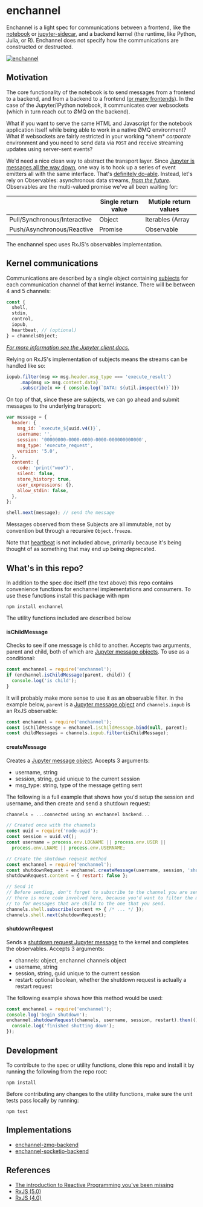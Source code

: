# enchannel

Enchannel is a light spec for communications between a frontend, like the [notebook](https://github.com/jupyter/notebook) or [jupyter-sidecar](https://github.com/nteract/jupyter-sidecar), and a backend kernel (the runtime, like Python, Julia, or R).  Enchannel does not specify how the communications are constructed or destructed.

[![enchannel](https://cloud.githubusercontent.com/assets/836375/12282043/b19bb16e-b960-11e5-8661-ce2111ec0417.png)](https://cloud.githubusercontent.com/assets/836375/12282043/b19bb16e-b960-11e5-8661-ce2111ec0417.png)

## Motivation

The core functionality of the notebook is to send messages from a frontend to a backend, and from a backend to a frontend ([or many frontends](https://github.com/nteract/jupyter-sidecar)). In the case of the Jupyter/IPython notebook, it communicates over websockets (which in turn reach out to ØMQ on the backend).

What if you want to serve the same HTML and Javascript for the notebook application itself while being able to work in a native ØMQ environment? What if websockets are fairly restricted in your working \*ahem\* *corporate* environment and you need to send data via `POST` and receive streaming updates using server-sent events?

We'd need a nice clean way to abstract the transport layer. Since [Jupyter is messages all the way down](http://jupyter-client.readthedocs.org/en/latest/messaging.html), one way is to hook up a series of event emitters all with the same interface. That's [definitely do-able](https://github.com/nteract/jupyter-transport-wrapper). Instead, let's rely on Observables: asynchronous data streams, [*from the future*](https://zenparsing.github.io/es-observable/). Observables are the multi-valued promise we've all been waiting for:

|                              | Single return value | Mutiple return values                  |
| ---------------------------- | ------------------- | -------------------------------------- |
| Pull/Synchronous/Interactive | Object              | Iterables (Array | Set | Map | Object) |
| Push/Asynchronous/Reactive   | Promise             | Observable                             |

The enchannel spec uses RxJS's observables implementation.

## Kernel communications

Communications are described by a single object containing [subjects](https://github.com/Reactive-Extensions/RxJS/blob/master/doc/gettingstarted/subjects.md) for each communication channel of that kernel instance.  There will be between 4 and 5 channels:

```js
const {
  shell,
  stdin,
  control,
  iopub,
  heartbeat, // (optional)
} = channelsObject;  
```

*[For more information see the Jupyter client docs.](http://jupyter-client.readthedocs.org/en/latest/messaging.html)*

Relying on RxJS's implementation of subjects means the streams can be handled like so:

```javascript
iopub.filter(msg => msg.header.msg_type === 'execute_result')
     .map(msg => msg.content.data)
     .subscribe(x => { console.log(`DATA: ${util.inspect(x)}`)})
```

On top of that, since these are subjects, we can go ahead and submit messages to the underlying transport:

```javascript
var message = {
  header: {
    msg_id: `execute_${uuid.v4()}`,
    username: '',
    session: '00000000-0000-0000-0000-000000000000',
    msg_type: 'execute_request',
    version: '5.0',
  },
  content: {
    code: 'print("woo")',
    silent: false,
    store_history: true,
    user_expressions: {},
    allow_stdin: false,
  },
};

shell.next(message); // send the message
```

Messages observed from these Subjects are all immutable, not by convention but through a recursive `Object.freeze`.

Note that [heartbeat](http://jupyter-client.readthedocs.org/en/latest/messaging.html#heartbeat-for-kernels) is not included above, primarily because it's being thought of as something that may end up being deprecated.

## What's in this repo?

In addition to the spec doc itself (the text above) this repo contains convenience functions for enchannel implementations and consumers.  To use these functions install this package with npm

    npm install enchannel

The utility functions included are described below

#### isChildMessage
Checks to see if one message is child to another.  Accepts two arguments, parent and child, both of which are [Jupyter message objects](https://ipython.org/ipython-doc/3/development/messaging.html#general-message-format).  To use as a conditional:

```js
const enchannel = require('enchannel');
if (enchannel.isChildMessage(parent, child)) {
  console.log('is child');
}
```

It will probably make more sense to use it as an observable filter.  In the example below, `parent` is a [Jupyter message object](https://ipython.org/ipython-doc/3/development/messaging.html#general-message-format) and `channels.iopub` is an RxJS observable:

```js
const enchannel = require('enchannel');
const isChildMessage = enchannel.isChildMessage.bind(null, parent);
const childMessages = channels.iopub.filter(isChildMessage);
```

#### createMessage
Creates a [Jupyter message object](https://ipython.org/ipython-doc/3/development/messaging.html#general-message-format).  Accepts 3 arguments:

 - username, string  
 - session, string,  guid unique to the current session  
 - msg_type: string, type of the message getting sent  

The following is a full example that shows how you'd setup the session and username, and then create and send a shutdown request:

```js
channels = ...connected using an enchannel backend...

// Created once with the channels
const uuid = require('node-uuid');
const session = uuid.v4();
const username = process.env.LOGNAME || process.env.USER ||
  process.env.LNAME || process.env.USERNAME;

// Create the shutdown request method
const enchannel = require('enchannel');
const shutdownRequest = enchannel.createMessage(username, session, 'shutdown_request');
shutdownRequest.content = { restart: false };

// Send it
// Before sending, don't forget to subscribe to the channel you are sending on!  In practice
// there is more code involved here, because you'd want to filter the messages your subscribing
// to for messages that are child to the one that you send.
channels.shell.subscribe(content => { /* ... */ });
channels.shell.next(shutdownRequest);
```

#### shutdownRequest
Sends a [shutdown request Jupyter message](https://ipython.org/ipython-doc/3/development/messaging.html#kernel-shutdown) to the kernel and completes the observables.  Accepts 3 arguments:

 - channels: object, enchannel channels object
 - username, string  
 - session, string,  guid unique to the current session  
 - restart: optional boolean, whether the shutdown request is actually a restart request

The following example shows how this method would be used:

```js
const enchannel = require('enchannel');
console.log('begin shutdown');
enchannel.shutdownRequest(channels, username, session, restart).then(() => {
  console.log('finished shutting down');
});
```

## Development

To contribute to the spec or utility functions, clone this repo and install it by running the following from the repo root:

    npm install

Before contributing any changes to the utility functions, make sure the unit tests pass locally by running:

    npm test

## Implementations

* [enchannel-zmq-backend](https://github.com/nteract/enchannel-zmq-backend)
* [enchannel-socketio-backend](https://github.com/nteract/enchannel-socketio-backend)

## References

* [The introduction to Reactive Programming you've been missing](https://gist.github.com/staltz/868e7e9bc2a7b8c1f754)
* [RxJS (5.0)](https://github.com/ReactiveX/RxJS)
* [RxJS (4.0)](https://github.com/Reactive-Extensions/RxJS)
